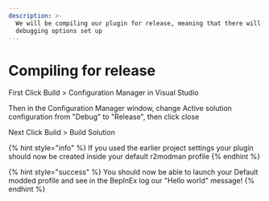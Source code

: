 ```yaml
---
description: >-
  We will be compiling our plugin for release, meaning that there will be no
  debugging options set up
---
```


# Compiling for release

First Click Build > Configuration Manager in Visual Studio

Then in the Configuration Manager window, change Active solution configuration from "Debug" to "Release", then click close

Next Click Build > Build Solution

{% hint style="info" %}
If you used the earlier project settings your plugin should now be created inside your default r2modman profile
{% endhint %}

{% hint style="success" %}
You should now be able to launch your Default modded profile and see in the BepInEx log our "Hello world" message!
{% endhint %}
